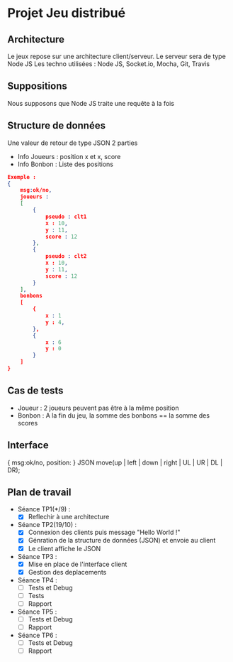 # Projet Jeu distribué
## Architecture 

Le jeux repose sur une architecture client/serveur.
Le serveur sera de type Node JS
Les techno utilisées : Node JS, Socket.io, Mocha, Git, Travis

## Suppositions
Nous supposons que Node JS traite une requête à  la fois

## Structure de données
Une valeur de retour de type JSON 2 parties 

- Info Joueurs : position x et x, score
- Info Bonbon : Liste des positions

```json
Exemple :
{
    msg:ok/no,
    joueurs :
    [
        {
            pseudo : clt1
            x : 10,
            y : 11,
            score : 12
        },
        {
            pseudo : clt2
            x : 10,
            y : 11,
            score : 12
        }
    ],
    bonbons 
    [
        { 
            x : 1
            y : 4,
        },
        {
            x : 6
            y : 0
        }
    ]
}
```

## Cas de tests

- Joueur : 2 joueurs peuvent pas être  à la même position
- Bonbon : A la fin du jeu, la somme des bonbons == la somme des scores

## Interface

{
    msg:ok/no,
    position:
}
JSON move(up | left | down | right | UL | UR | DL | DR);


## Plan de travail

- Séance TP1(*/9)  : 
  - [x] Reflechir à une architecture

- Séance TP2(19/10)  : 
    - [x] Connexion des clients puis message "Hello World !"
    - [x] Génration de la structure de données (JSON) et envoie au client 
    - [x] Le client affiche le JSON

- Séance TP3  : 
    - [x] Mise en place de l'interface client 
    - [x] Gestion des deplacements

- Séance TP4  : 
    -  [ ] Tests et Debug
    -  [ ] Tests
    -  [ ] Rapport

- Séance TP5  : 
    -  [ ] Tests et Debug
    -  [ ] Rapport

- Séance TP6 : 
    -  [ ] Tests et Debug
    -  [ ] Rapport